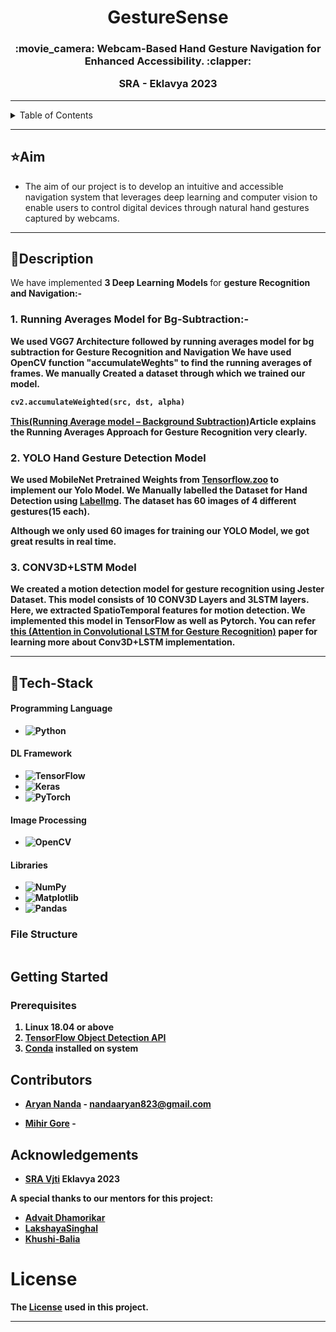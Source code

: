 <p>
<h1 align = "center" > <strong>GestureSense</strong> <br></h1>

<h3 align = "center">

</p>
:movie_camera: Webcam-Based Hand Gesture Navigation for Enhanced Accessibility. :clapper:

**SRA - Eklavya 2023**<br></h3>

<hr>
<details>
<summary>Table of Contents</summary>

- [Aim](#aim)
- [Description](#description)
- [Tech Stack](#tech-stack)
- [File Structure](#file-structure)
- [Future Scope](#future-scope)
- [Applications](#applications)
- [Project Setup](#project-setup)
- [Usage](#usage)
- [Contributors](#contributors)
- [Acknowledgements](#acknowledgements)

</details>

---

## ⭐Aim

* The aim of our project is to develop an intuitive and accessible navigation system that leverages deep learning and computer vision to enable users to control digital devices through natural hand gestures captured by webcams.

---


## 📝Description
We have implemented <strong>3 Deep Learning Models </strong>for <strong>gesture Recognition and Navigation:-<strong>


### 1. Running Averages Model for Bg-Subtraction:-

  We used <strong>VGG7 Architecture</strong> followed by running averages model for bg subtraction for <strong>Gesture Recognition and Navigation</strong>
  We have used OpenCV function "accumulateWeghts" to find the running averages of frames. We manually Created a dataset through which we trained our model.
```python
cv2.accumulateWeighted(src, dst, alpha)
```
   
[This(Running Average model – Background Subtraction)](https://cvexplained.wordpress.com/2020/04/17/running-average-model-background-subtraction/)Article explains the Running Averages Approach for Gesture Recognition very clearly.


### 2. YOLO Hand Gesture Detection Model

We used MobileNet Pretrained Weights from [Tensorflow.zoo](https://github.com/tensorflow/models/blob/master/research/object_detection/g3doc/tf2_detection_zoo.md) to implement our Yolo Model. We Manually labelled the Dataset for Hand Detection using [LabelImg](https://github.com/HumanSignal/labelImg). The dataset has 60 images of 4 different gestures(15 each). 

Although we only used 60 images for training our YOLO Model, we got great results in real time. 


### 3. CONV3D+LSTM Model

We created a motion detection model for gesture recognition using <strong>Jester Dataset</strong>. This model consists of 10 CONV3D Layers and 3LSTM layers. 
Here, we extracted SpatioTemporal features for motion detection. We implemented this model in <strong>TensorFlow as well as Pytorch</strong>.
You can refer [this (Attention in Convolutional LSTM for Gesture Recognition)](https://proceedings.neurips.cc/paper_files/paper/2018/file/287e03db1d99e0ec2edb90d079e142f3-Paper.pdf) paper for learning more about Conv3D+LSTM implementation.


---


## 🤖Tech-Stack

#### Programming Language
- ![Python](https://img.shields.io/badge/python-3670A0?style=for-the-badge&logo=python&logoColor=ffdd54)


#### DL Framework

- ![TensorFlow](https://img.shields.io/badge/TensorFlow-%23FF6F00.svg?style=for-the-badge&logo=TensorFlow&logoColor=white)
- ![Keras](https://img.shields.io/badge/Keras-%23D00000.svg?style=for-the-badge&logo=Keras&logoColor=white)
- ![PyTorch](https://img.shields.io/badge/PyTorch-%23EE4C2C.svg?style=for-the-badge&logo=PyTorch&logoColor=white)

#### Image Processing

 - ![OpenCV](https://img.shields.io/badge/opencv-%23white.svg?style=for-the-badge&logo=opencv&logoColor=white)


#### Libraries

- ![NumPy](https://img.shields.io/badge/numpy-%23013243.svg?style=for-the-badge&logo=numpy&logoColor=white)
- ![Matplotlib](https://img.shields.io/badge/Matplotlib-%23ffffff.svg?style=for-the-badge&logo=Matplotlib&logoColor=black)
- ![Pandas](https://img.shields.io/badge/pandas-%23150458.svg?style=for-the-badge&logo=pandas&logoColor=white)

### File Structure
```  

```

## Getting Started

### Prerequisites
1. Linux 18.04 or above
2. [TensorFlow Object Detection API](https://tensorflow-object-detection-api-tutorial.readthedocs.io/en/latest/install.html)
3. [Conda](https://docs.conda.io/projects/conda/en/latest/user-guide/install/linux.html) installed on system




## Contributors

* [Aryan Nanda](https://github.com/AryanNanda17) - nandaaryan823@gmail.com

* [Mihir Gore](https://github.com/MihirGore23) - 

  

## Acknowledgements 
- [SRA Vjti](https://www.sravjti.in/) Eklavya 2023
  
A special thanks to our mentors for this project:
- [Advait Dhamorikar](https://github.com/advait-0) 
- [LakshayaSinghal](https://github.com/LakshayaSinghal)
- [Khushi-Balia](https://github.com/Khushi-Balia)
  <br/>

# License
The [License](LICENSE) used in this project.

---
